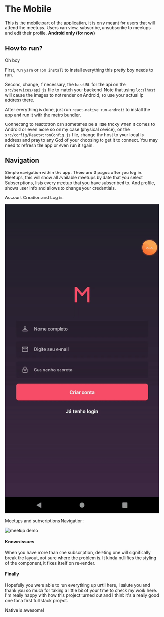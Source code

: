 # The Mobile

This is the mobile part of the application, it is only meant for users that will attend the meetups. Users can view, subscribe, unsubscribe  to meetups and edit their profile. **Android only (for now)**

## How to run?

Oh boy.

First, run `yarn` or `npm install` to install everything this pretty boy needs to run.

Second, change, if necessary, the `baseURL` for the api on the `src/services/api.js` file to match your backend. Note that using `localhost` will cause the images to not render on Android, so use your actual Ip address there.

After everything is done, just run `react-native run-android` to install the app and run it with the metro bundler.

Connecting to reactotron can sometimes be a little tricky when it comes to Android or even more so on my case (physical device), on the `src/config/ReactotronConfig.js` file, change the host to your local Ip address and pray to any God of your choosing to get it to connect. You may need to refresh the app or even run it again.

## Navigation

Simple navigation within the app. There are 3 pages after you log in. Meetups, this will show all available meetups by date that you select. Subscriptions, lists every meetup that you have subscribed to. And profile, shows user info and allows to change your credentials.
<br />

Account Creation and Log in:

![signup demo](../demos/signupMobile.gif)

Meetups and subscriptions Navigation:

![meetup demo](../demos/meetupMobile.gif)

#### Known issues

When you have more than one subscription, deleting one will significally break the layout, not sure where the problem is. It kinda nullifies the styling of the component, it fixes itself on re-render.

#### Finally

Hopefully you were able to run everything up until here, I salute you and thank you so much for taking a little bit of your time to check my work here. I'm really happy with how this project turned out and I think it's a really good one for a first full stack project.

Native is awesome!
